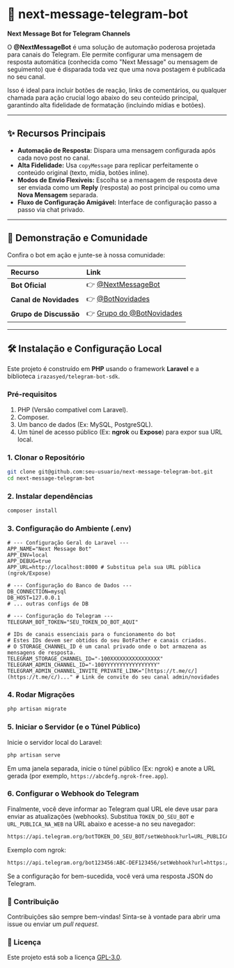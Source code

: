 # 🤖 next-message-telegram-bot

**Next Message Bot for Telegram Channels**

O **@NextMessageBot** é uma solução de automação poderosa projetada para canais do Telegram. Ele permite configurar uma mensagem de resposta automática (conhecida como "Next Message" ou mensagem de seguimento) que é disparada toda vez que uma nova postagem é publicada no seu canal.

Isso é ideal para incluir botões de reação, links de comentários, ou qualquer chamada para ação crucial logo abaixo do seu conteúdo principal, garantindo alta fidelidade de formatação (incluindo mídias e botões).

---

## ✨ Recursos Principais

* **Automação de Resposta:** Dispara uma mensagem configurada após cada novo post no canal.
* **Alta Fidelidade:** Usa `copyMessage` para replicar perfeitamente o conteúdo original (texto, mídia, botões inline).
* **Modos de Envio Flexíveis:** Escolha se a mensagem de resposta deve ser enviada como um **Reply** (resposta) ao post principal ou como uma **Nova Mensagem** separada.
* **Fluxo de Configuração Amigável:** Interface de configuração passo a passo via chat privado.

---

## 🔗 Demonstração e Comunidade

Confira o bot em ação e junte-se à nossa comunidade:

| Recurso | Link |
| :--- | :--- |
| **Bot Oficial** | 👉 [@NextMessageBot](https://t.me/NextMessageBot) |
| **Canal de Novidades** | 👉 [@BotNovidades](https://t.me/BotNovidades) |
| **Grupo de Discussão** | 👉 [Grupo do @BotNovidades](https://t.me/+7Igu38iX7Ns5YjUx) |

---

## 🛠️ Instalação e Configuração Local

Este projeto é construído em **PHP** usando o framework **Laravel** e a biblioteca `irazasyed/telegram-bot-sdk`.

### Pré-requisitos

1.  PHP (Versão compatível com Laravel).
2.  Composer.
3.  Um banco de dados (Ex: MySQL, PostgreSQL).
4.  Um túnel de acesso público (Ex: **ngrok** ou **Expose**) para expor sua URL local.

### 1. Clonar o Repositório
```bash
git clone git@github.com:seu-usuario/next-message-telegram-bot.git
cd next-message-telegram-bot
```

### 2. Instalar dependências
```bash
composer install
```

### 3. Configuração do Ambiente (.env)
```env
# --- Configuração Geral do Laravel ---
APP_NAME="Next Message Bot"
APP_ENV=local
APP_DEBUG=true
APP_URL=http://localhost:8000 # Substitua pela sua URL pública (ngrok/Expose)

# --- Configuração do Banco de Dados ---
DB_CONNECTION=mysql
DB_HOST=127.0.0.1
# ... outras configs de DB

# --- Configuração do Telegram ---
TELEGRAM_BOT_TOKEN="SEU_TOKEN_DO_BOT_AQUI"

# IDs de canais essenciais para o funcionamento do bot
# Estes IDs devem ser obtidos do seu BotFather e canais criados.
# O STORAGE_CHANNEL_ID é um canal privado onde o bot armazena as mensagens de resposta.
TELEGRAM_STORAGE_CHANNEL_ID="-100XXXXXXXXXXXXXXXX"
TELEGRAM_ADMIN_CHANNEL_ID="-100YYYYYYYYYYYYYYYYY"
TELEGRAM_ADMIN_CHANNEL_INVITE_PRIVATE_LINK="[https://t.me/c/](https://t.me/c/)..." # Link de convite do seu canal admin/novidades
```

### 4. Rodar Migrações
```bash
php artisan migrate
```

### 5. Iniciar o Servidor (e o Túnel Público)
Inicie o servidor local do Laravel:
```bash
php artisan serve
```
Em uma janela separada, inicie o túnel público (Ex: ngrok) e anote a URL gerada (por exemplo, `https://abcdefg.ngrok-free.app`).

### 6. Configurar o Webhook do Telegram
Finalmente, você deve informar ao Telegram qual URL ele deve usar para enviar as atualizações (webhooks). Substitua `TOKEN_DO_SEU_BOT` e `URL_PUBLICA_NA_WEB` na URL abaixo e acesse-a no seu navegador:
```bash
https://api.telegram.org/botTOKEN_DO_SEU_BOT/setWebhook?url=URL_PUBLICA_NA_WEB/api/telegram/webhook
```

Exemplo com ngrok:
```bash
https://api.telegram.org/bot123456:ABC-DEF123456/setWebhook?url=https://abcdefg.ngrok-free.app/api/telegram/webhook
```

Se a configuração for bem-sucedida, você verá uma resposta JSON do Telegram.

### 🤝 Contribuição
Contribuições são sempre bem-vindas! Sinta-se à vontade para abrir uma issue ou enviar um _pull request_.

### 📄 Licença
Este projeto está sob a licença [GPL-3.0](https://github.com/LeonardoAragaoDev/next-message-telegram-bot/blob/master/LICENSE).
